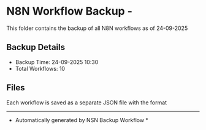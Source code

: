 # N8N Workflow Backup - 
This folder contains the backup of all N8N workflows as of 24-09-2025

## Backup Details
- Backup Time: 24-09-2025 10:30
- Total Workflows: 10

## Files
Each workflow is saved as a separate JSON file with the format

-----------
* Automatically generated by NSN Backup Workflow *